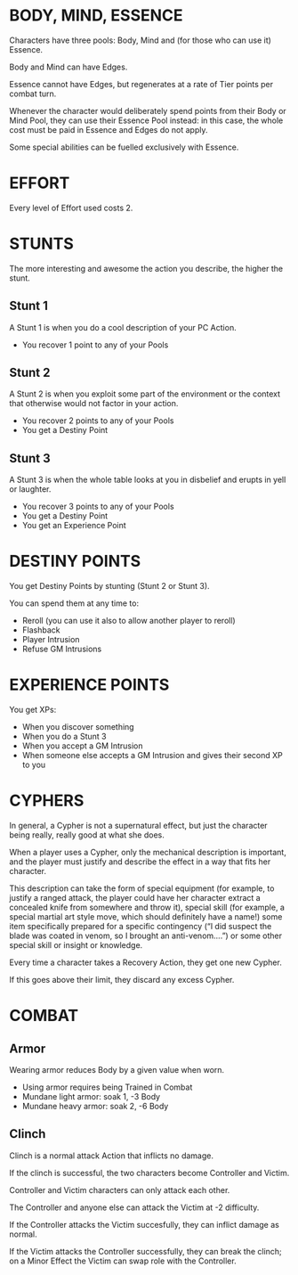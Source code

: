 BODY, MIND, ESSENCE
===================
Characters have three pools: Body, Mind and (for those who can use it) Essence.

Body and Mind can have Edges.

Essence cannot have Edges, but regenerates at a rate of Tier points per combat turn.

Whenever the character would deliberately spend points from their Body or Mind Pool, they can use their Essence Pool instead: in this case, the whole cost must be paid in Essence and Edges do not apply.

Some special abilities can be fuelled exclusively with Essence.


EFFORT
======
Every level of Effort used costs 2.


STUNTS
======
The more interesting and awesome the action you describe, the higher the stunt.

Stunt 1
-------
A Stunt 1 is when you do a cool description of your PC Action.
  * You recover 1 point to any of your Pools

Stunt 2
-------
A Stunt 2 is when you exploit some part of the environment or the context that otherwise would not factor in your action.
  * You recover 2 points to any of your Pools
  * You get a Destiny Point

Stunt 3
-------
A Stunt 3 is when the whole table looks at you in disbelief and erupts in yell or laughter.
  * You recover 3 points to any of your Pools
  * You get a Destiny Point
  * You get an Experience Point


DESTINY POINTS
==============
You get Destiny Points by stunting (Stunt 2 or Stunt 3).

You can spend them at any time to:
  * Reroll (you can use it also to allow another player to reroll)
  * Flashback
  * Player Intrusion
  * Refuse GM Intrusions


EXPERIENCE POINTS
=================
You get XPs:
  * When you discover something
  * When you do a Stunt 3
  * When you accept a GM Intrusion
  * When someone else accepts a GM Intrusion and gives their second XP to you


CYPHERS
=======
In general, a Cypher is not a supernatural effect, but just the character being really, really good at what she does.

When a player uses a Cypher, only the mechanical description is important, and the player must justify and describe the effect in a way that fits her character.

This description can take the form of special equipment (for example, to justify a ranged attack, the player could have her character extract a concealed knife from somewhere and throw it), special skill (for example, a special martial art style move, which should definitely have a name!) some item specifically prepared for a specific contingency (“I did suspect the blade was coated in venom, so I brought an anti-venom….”) or some other special skill or insight or knowledge.

Every time a character takes a Recovery Action, they get one new Cypher.

If this goes above their limit, they discard any excess Cypher.



COMBAT
======

Armor
-----
Wearing armor reduces Body by a given value when worn.
  - Using armor requires being Trained in Combat
  - Mundane light armor: soak 1, -3 Body
  - Mundane heavy armor: soak 2, -6 Body


Clinch
------
Clinch is a normal attack Action that inflicts no damage.

If the clinch is successful, the two characters become Controller and Victim.

Controller and Victim characters can only attack each other.

The Controller and anyone else can attack the Victim at -2 difficulty.

If the Controller attacks the Victim succesfully, they can inflict damage as normal.

If the Victim attacks the Controller successfully, they can break the clinch; on a Minor Effect the Victim can swap role with the Controller.
